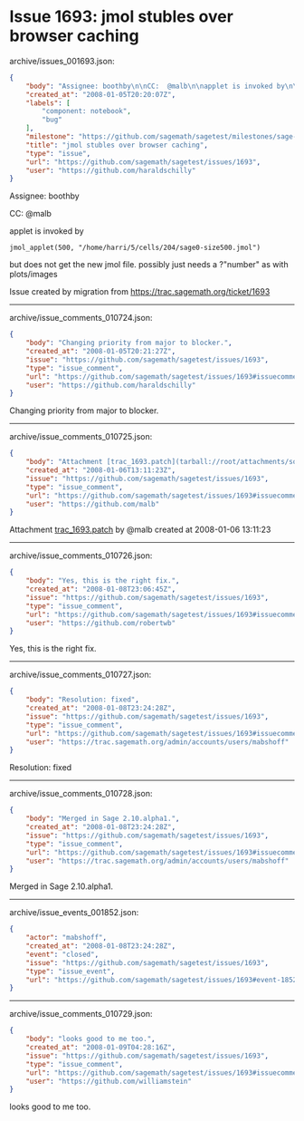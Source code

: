 # Issue 1693: jmol stubles over browser caching

archive/issues_001693.json:
```json
{
    "body": "Assignee: boothby\n\nCC:  @malb\n\napplet is invoked by\n\n```\njmol_applet(500, \"/home/harri/5/cells/204/sage0-size500.jmol\")\n```\n\nbut does not get the new jmol file. possibly just needs a ?\"number\" as with plots/images\n\nIssue created by migration from https://trac.sagemath.org/ticket/1693\n\n",
    "created_at": "2008-01-05T20:20:07Z",
    "labels": [
        "component: notebook",
        "bug"
    ],
    "milestone": "https://github.com/sagemath/sagetest/milestones/sage-2.10",
    "title": "jmol stubles over browser caching",
    "type": "issue",
    "url": "https://github.com/sagemath/sagetest/issues/1693",
    "user": "https://github.com/haraldschilly"
}
```
Assignee: boothby

CC:  @malb

applet is invoked by

```
jmol_applet(500, "/home/harri/5/cells/204/sage0-size500.jmol")
```

but does not get the new jmol file. possibly just needs a ?"number" as with plots/images

Issue created by migration from https://trac.sagemath.org/ticket/1693





---

archive/issue_comments_010724.json:
```json
{
    "body": "Changing priority from major to blocker.",
    "created_at": "2008-01-05T20:21:27Z",
    "issue": "https://github.com/sagemath/sagetest/issues/1693",
    "type": "issue_comment",
    "url": "https://github.com/sagemath/sagetest/issues/1693#issuecomment-10724",
    "user": "https://github.com/haraldschilly"
}
```

Changing priority from major to blocker.



---

archive/issue_comments_010725.json:
```json
{
    "body": "Attachment [trac_1693.patch](tarball://root/attachments/some-uuid/ticket1693/trac_1693.patch) by @malb created at 2008-01-06 13:11:23",
    "created_at": "2008-01-06T13:11:23Z",
    "issue": "https://github.com/sagemath/sagetest/issues/1693",
    "type": "issue_comment",
    "url": "https://github.com/sagemath/sagetest/issues/1693#issuecomment-10725",
    "user": "https://github.com/malb"
}
```

Attachment [trac_1693.patch](tarball://root/attachments/some-uuid/ticket1693/trac_1693.patch) by @malb created at 2008-01-06 13:11:23



---

archive/issue_comments_010726.json:
```json
{
    "body": "Yes, this is the right fix.",
    "created_at": "2008-01-08T23:06:45Z",
    "issue": "https://github.com/sagemath/sagetest/issues/1693",
    "type": "issue_comment",
    "url": "https://github.com/sagemath/sagetest/issues/1693#issuecomment-10726",
    "user": "https://github.com/robertwb"
}
```

Yes, this is the right fix.



---

archive/issue_comments_010727.json:
```json
{
    "body": "Resolution: fixed",
    "created_at": "2008-01-08T23:24:28Z",
    "issue": "https://github.com/sagemath/sagetest/issues/1693",
    "type": "issue_comment",
    "url": "https://github.com/sagemath/sagetest/issues/1693#issuecomment-10727",
    "user": "https://trac.sagemath.org/admin/accounts/users/mabshoff"
}
```

Resolution: fixed



---

archive/issue_comments_010728.json:
```json
{
    "body": "Merged in Sage 2.10.alpha1.",
    "created_at": "2008-01-08T23:24:28Z",
    "issue": "https://github.com/sagemath/sagetest/issues/1693",
    "type": "issue_comment",
    "url": "https://github.com/sagemath/sagetest/issues/1693#issuecomment-10728",
    "user": "https://trac.sagemath.org/admin/accounts/users/mabshoff"
}
```

Merged in Sage 2.10.alpha1.



---

archive/issue_events_001852.json:
```json
{
    "actor": "mabshoff",
    "created_at": "2008-01-08T23:24:28Z",
    "event": "closed",
    "issue": "https://github.com/sagemath/sagetest/issues/1693",
    "type": "issue_event",
    "url": "https://github.com/sagemath/sagetest/issues/1693#event-1852"
}
```



---

archive/issue_comments_010729.json:
```json
{
    "body": "looks good to me too.",
    "created_at": "2008-01-09T04:28:16Z",
    "issue": "https://github.com/sagemath/sagetest/issues/1693",
    "type": "issue_comment",
    "url": "https://github.com/sagemath/sagetest/issues/1693#issuecomment-10729",
    "user": "https://github.com/williamstein"
}
```

looks good to me too.
